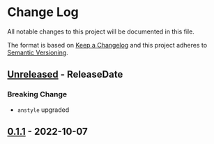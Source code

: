 # Change Log
All notable changes to this project will be documented in this file.

The format is based on [Keep a Changelog](http://keepachangelog.com/)
and this project adheres to [Semantic Versioning](http://semver.org/).

<!-- next-header -->
## [Unreleased] - ReleaseDate

### Breaking Change

- `anstyle` upgraded

## [0.1.1] - 2022-10-07

<!-- next-url -->
[Unreleased]: https://github.com/rust-cli/anstyle/compare/anstyle-lossy-v0.1.1...HEAD
[0.1.1]: https://github.com/rust-cli/anstyle/compare/b31a85851f2104407bbbced9e24e0ca71021e3f8...anstyle-lossy-v0.1.1
